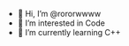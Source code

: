 - 👋 Hi, I’m @rororwwww
- 👀 I’m interested in Code
- 🌱 I’m currently learning C++

<!---
rororwwww/rororwwww is a ✨ special ✨ repository because its `README.md` (this file) appears on your GitHub profile.
You can click the Preview link to take a look at your changes.
--->
